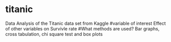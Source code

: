 # titanic
Data Analysis of the Titanic data set from Kaggle
#variable of interest
Effect of other variables on Survivle rate
#What methods are used?
Bar graphs, cross tabulation, chi square test and box plots
